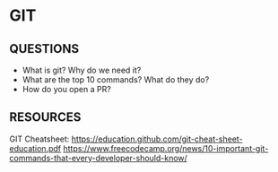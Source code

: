 # GIT

## QUESTIONS

- What is git? Why do we need it?
- What are the top 10 commands? What do they do?
- How do you open a PR?

## RESOURCES

GIT Cheatsheet:
https://education.github.com/git-cheat-sheet-education.pdf
https://www.freecodecamp.org/news/10-important-git-commands-that-every-developer-should-know/
